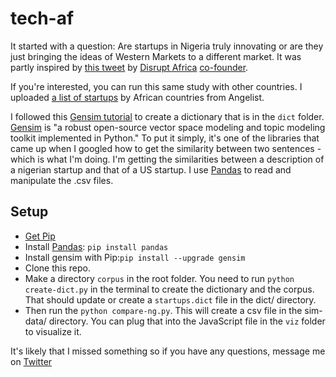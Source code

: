 # tech-af

It started with a question: Are startups in Nigeria truly innovating or are they just bringing the ideas
of Western Markets to a different market. It was partly inspired by [this tweet](https://twitter.com/tomjackson1988/status/1005051960570138624?s=12) by [Disrupt Africa](http://disrupt-africa.com/) [co-founder](https://twitter.com/tomjackson1988).


If you're interested, you can run this same study with other countries. I uploaded [a list of startups](https://data.world/omayeli/angelist-startups-in-africa) by African countries from Angelist. 

I followed this [Gensim tutorial](https://radimrehurek.com/gensim/tut1.html) to create a dictionary that is in the `dict` folder. [Gensim](https://radimrehurek.com/gensim/) is "a robust open-source vector space modeling and topic modeling toolkit implemented in Python." To put it simply, it's one of the libraries that came up when I googled how to get the similarity between two sentences - which is what I'm doing. I'm getting the similarities between a description of a nigerian startup and that of a US startup. I use [Pandas](https://pandas.pydata.org/) to read and manipulate the .csv files.

## Setup

- [Get Pip](https://pypi.org/project/pip/)
- Install [Pandas](https://pandas.pydata.org/): `pip install pandas`
- Install gensim with Pip:`pip install --upgrade gensim`
- Clone this repo.
- Make a directory `corpus` in the root folder. You need to run `python create-dict.py` in the terminal to create the dictionary and the corpus. That should update or create a `startups.dict` file in the dict/ directory.
- Then run the `python compare-ng.py`. This will create a csv file in the sim-data/ directory. You can plug that into the JavaScript file in the `viz` folder to visualize it. 


It's likely that I missed something so if you have any questions, message me on [Twitter](https://twitter.com/YellzHeard)